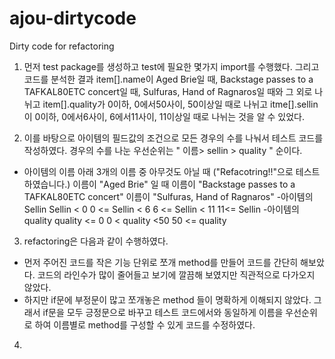 # ajou-dirtycode
Dirty code for refactoring

1. 먼저 test package를 생성하고 test에 필요한 몇가지 import를 수행했다.
그리고 코드를 분석한 결과 
  item[].name이 Aged Brie일 때, Backstage passes to a TAFKAL80ETC concert일 때, Sulfuras, Hand of Ragnaros일 때와 그 외로 나뉘고
  item[].quality가 0이하, 0에서50사이, 50이상일 때로 나뉘고
  itme[].sellin이 0이하, 0에서6사이, 6에서11사이, 11이상일 때로 나뉘는 것을 알 수 있었다.
 
2. 이를 바탕으로 아이템의 필드값의 조건으로 모든 경우의 수를 나눠서 테스트 코드를 작성하였다. 경우의 수를 나눈 우선순위는 " 이름> sellin > quality " 순이다.
- 아이템의 이름
아래 3개의 이름 중 아무것도 아닐 때 ("Refacotring!!"으로 테스트하였습니다.)
이름이 "Aged Brie" 일 때
이름이 "Backstage passes to a TAFKAL80ETC concert"
이름이 "Sulfuras, Hand of Ragnaros"
-아이템의 Sellin
Sellin < 0
0 <= Sellin < 6
6 <= Sellin < 11
11<= Sellin
-아이템의 quality
quality <= 0
0 < quality <50
50 <= quality

3. refactoring은 다음과 같이 수행하였다.
  - 먼저 주어진 코드를 작은 기능 단위로 쪼개 method를 만들어 코드를 간단히 해보았다.
  코드의 라인수가 많이 줄어들고 보기에 깔끔해 보였지만 직관적으로 다가오지 않았다. 
  - 하지만 if문에 부정문이 많고 쪼개놓은 method 들이 명확하게 이해되지 않았다.
  그래서 if문을 모두 긍정문으로 바꾸고 테스트 코드에서와 동일하게 이름을 우선순위로 하여 이름별로 method를 구성할 수 있게 코드를 수정하였다. 
  
  4. 
